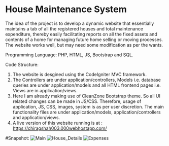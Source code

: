 # House Maintenance System

The idea of the project is to develop a dynamic website that essentially maintains a tab of all the registered houses
and total maintenance expenditure, thereby easily facilitating reports on all the fixed assets and contents of a home
for managing future home selling or moving processes.
The website works well, but may need some modification as per the wants. 

Programming Language: PHP, HTML, JS, Bootstrap and SQL.

Code Structure:

1. The website is desgined using the CodeIgniter MVC framework.
2. The Controllers are under application/controllers, Models i.e. database queries are under application/models and all HTML frontend pages i.e. Views are in application/views.
3. Here I am already making use of CleanZone Bootstrap theme. So all UI related changes can be made in JS/CSS. Therefore, usage of application, JS, CSS, images, system is as per user discretion. The main functionality files are under  application/models, application/controllers and application/views.
4. A live version of this website running is at : https://chiragshah003.000webhostapp.com/


#Snapshot:
<img src="https://image.ibb.co/gYjV5d/Main.png" alt="Main" border="0">
<img src="https://image.ibb.co/js0WBJ/House_Details.png" alt="House_Details" border="0">
<img src="https://image.ibb.co/j3zrBJ/Expenses.png" alt="Expenses" border="0">
